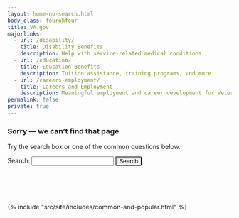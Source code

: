 ```yaml
---
layout: home-no-search.html
body_class: fourohfour
title: VA.gov
majorlinks:
  - url: /disability/
    title: Disability Benefits
    description: Help with service-related medical conditions.
  - url: /education/
    title: Education Benefits
    description: Tuition assistance, training programs, and more.
  - url: /careers-employment/
    title: Careers and Employment
    description: Meaningful employment and career development for Veterans and their families.
permalink: false
private: true
---
```

<div class="main maintenance-page vads-u-padding-top--4" role="main">
  <div class="primary">
    <div class="row">
      <div class="usa-content vads-u-text-align--center vads-u-margin-x--auto">
        <h3>Sorry — we can’t find that page</h3>
        <p>Try the search box or one of the common questions below.</p>
        <div class="feature vads-u-display--flex vads-u-align-items--center">
          <form
            accept-charset="UTF-8"
            action="/search/"
            id="search_form"
            class="full-width search-form-bottom-margin"
            method="get"
          >
            <div
              class="vads-u-display--flex vads-u-align-items--flex-start vads-u-justify-content--center"
              style="height:5.7rem;"
            >
              <label for="mobile-query" class="sr-only">
                Search:
              </label>
              <input
                autocomplete="off"
                class="usagov-search-autocomplete full-width vads-u-height--full vads-u-margin--0 vads-u-max-width--100"
                id="mobile-query"
                name="query"
                type="text"
              />
              <input
                type="submit"
                value="Search"
                style="border-radius: 0 3px 3px 0;"
                class="vads-u-height--full vads-u-margin--0"
              />
            </div>
          </form>
        </div>
      </div>
    </div>
  </div>
</div>
{% include "src/site/includes/common-and-popular.html" %}

<script>
  recordEvent({ event: 'nav-404-error' });
</script>

